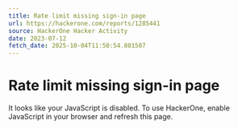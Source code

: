 ```yaml
---
title: Rate limit missing sign-in page
url: https://hackerone.com/reports/1285441
source: HackerOne Hacker Activity
date: 2023-07-12
fetch_date: 2025-10-04T11:50:54.801507
---
```


# Rate limit missing sign-in page

It looks like your JavaScript is disabled. To use HackerOne, enable JavaScript in your browser and refresh this page.